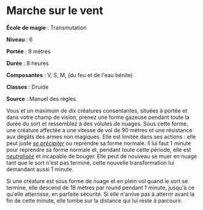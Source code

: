# Marche sur le vent

**École de magie** : Transmutation

**Niveau** : 6

**Portée** : 9 mètres

**Durée** : 8 heures

**Composantes** : V, S, M, (du feu et de l'eau bénite)

**Classes** : Druide

**Source** : Manuel des règles

Vous et un maximum de dix créatures consentantes, situées à portée et dans votre champ de vision, prenez une forme gazeuse pendant toute la durée du sort et ressemblez à des volutes de nuages. Sous cette forme, une créature affectée a une vitesse de vol de 90 mètres et une résistance aux dégâts des armes non magiques. Elle est limitée dans ses actions : elle peut juste [_se précipiter_](/combattre/#se-precipiter) ou reprendre sa forme normale. Il lui faut 1 minute pour reprendre sa forme normale et, pendant toute cette période, elle est [_neutralisée_](/gerer-la-sante-du-personnage/#neutralise) et incapable de bouger. Elle peut de nouveau se muer en nuage tant que le sort n'est pas terminé, cette nouvelle transformation lui demandant aussi 1 minute.

Si une créature est sous forme de nuage et en plein vol quand le sort se termine, elle descend de 18 mètres par round pendant 1 minute, jusqu'à ce qu'elle atterrisse, en parfaite sécurité. Si elle n'arrive pas à atterrir avant la fin de cette minute, elle tombe sur la distance qui lui reste à parcourir.
